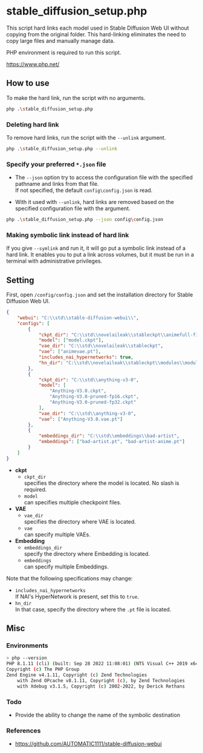 # stable_diffusion_setup.php

This script hard links each model used in Stable Diffusion Web UI without copying from the original folder. This hard-linking eliminates the need to copy large files and manually manage data.

PHP environment is required to run this script.

<https://www.php.net/>

## How to use

To make the hard link, run the script with no arguments.

```bash
php .\stable_diffusion_setup.php
```

### Deleting hard link

To remove hard links, run the script with the `--unlink` argument.

```bash
php .\stable_diffusion_setup.php --unlink
```

### Specify your preferred `*.json` file

- The `--json` option try to access the configuration file with the specified pathname and links from that file.  
If not specified, the default `config\config.json` is read.

- With it used with `--unlink`, hard links are removed based on the specified configuration file with the argument.

```bash
php .\stable_diffusion_setup.php --json config\config.json
```

### Making symbolic link instead of hard link

If you give `--symlink` and run it, it will go put a symbolic link instead of a hard link.
It enables you to put a link across volumes, but it must be run in a terminal with administrative privileges.

## Setting

First, open `/config/config.json` and set the installation directory for Stable Diffusion Web UI.

```json
{
    "webui": "C:\\std\\stable-diffusion-webui\\",
    "configs": [
        {
            "ckpt_dir": "C:\\std\\novelaileak\\stableckpt\\animefull-final-pruned\\",
            "model": ["model.ckpt"],
            "vae_dir": "C:\\std\\novelaileak\\stableckpt",
            "vae": ["animevae.pt"],
            "includes_nai_hypernetworks": true,
            "hn_dir": "C:\\std\\novelaileak\\stableckpt\\modules\\modules"
        },
        {
            "ckpt_dir": "C:\\std\\anything-v3-0",
            "model": [
                "Anything-V3.0.ckpt",
                "Anything-V3.0-pruned-fp16.ckpt",
                "Anything-V3.0-pruned-fp32.ckpt"
            ],
            "vae_dir": "C:\\std\\anything-v3-0",
            "vae": ["Anything-V3.0.vae.pt"]
        },
        {
            "embeddings_dir": "C:\\std\\embeddings\\bad-artist",
            "embeddings": ["bad-artist.pt", "bad-artist-anime.pt"]
        }
    ]
}
```

- **ckpt**
  - `ckpt_dir`  
        specifies the directory where the model is located. No slash is required.
  - `model`  
        can specifies multiple checkpoint files.
- **VAE**
  - `vae_dir`  
        specifies the directory where VAE is located.
  - `vae`  
        can specify multiple VAEs.
- **Embedding**
  - `embeddings_dir`  
        specify the directory where Embedding is located.
  - `embeddings`  
        can specify multiple Embeddings.

Note that the following specifications may change:

- `includes_nai_hypernetworks`  
    If NAI's HyperNetwork is present, set this to `true`.
- `hn_dir`  
    In that case, specify the directory where the `.pt` file is located.

## Misc

### Environments

```bash
> php --version
PHP 8.1.11 (cli) (built: Sep 28 2022 11:08:01) (NTS Visual C++ 2019 x64)
Copyright (c) The PHP Group
Zend Engine v4.1.11, Copyright (c) Zend Technologies
    with Zend OPcache v8.1.11, Copyright (c), by Zend Technologies
    with Xdebug v3.1.5, Copyright (c) 2002-2022, by Derick Rethans
```

### Todo

- Provide the ability to change the name of the symbolic destination

### References

- <https://github.com/AUTOMATIC1111/stable-diffusion-webui>
